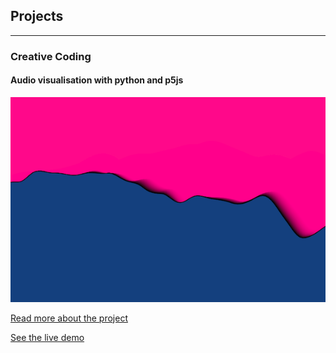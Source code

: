 ## Projects

---

### Creative Coding
#### Audio visualisation with python and p5js

[![Read more about the project][1]][2]

[1]:  images/audio_wave.png
[2]:  /colab-music-feature-extraction/ "Read more about the project"
[Read more about the project](/colab-music-feature-extraction/)

[See the live demo](/demos/audio_viz/)
<!--
---
[Project 2 Title](/pdf/sample_presentation.pdf)
<img src="images/dummy_thumbnail.jpg?raw=true"/>

---
[Project 3 Title](http://example.com/)
<img src="images/dummy_thumbnail.jpg?raw=true"/>
---

### Category Name 2

- [Project 1 Title](http://example.com/)
- [Project 2 Title](http://example.com/)
- [Project 3 Title](http://example.com/)
- [Project 4 Title](http://example.com/)
- [Project 5 Title](http://example.com/)

--- -->
